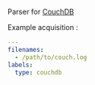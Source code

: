 Parser for [CouchDB](https://couchdb.apache.org/)

Example acquisition :

```yaml
---
filenames:
  - /path/to/couch.log
labels:
  type: couchdb
```